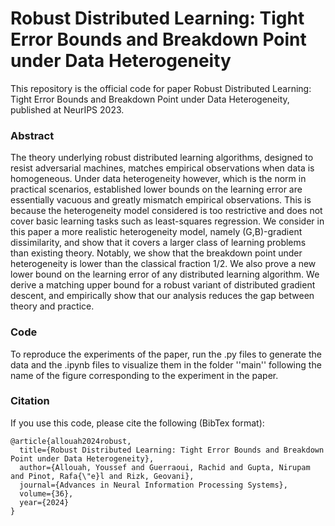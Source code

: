 # Robust Distributed Learning: Tight Error Bounds and Breakdown Point under Data Heterogeneity

This repository is the official code for paper Robust Distributed Learning: Tight Error Bounds and Breakdown Point under Data Heterogeneity, published at NeurIPS 2023.

### Abstract

The theory underlying robust distributed learning algorithms, designed to resist adversarial machines, matches empirical observations when data is homogeneous. Under data heterogeneity however, which is the norm in practical scenarios, established lower bounds on the learning error are essentially vacuous and greatly mismatch empirical observations. This is because the heterogeneity model considered is too restrictive and does not cover basic learning tasks such as least-squares regression. We consider in this paper a more realistic heterogeneity model, namely (G,B)-gradient dissimilarity, and show that it covers a larger class of learning problems than existing theory. Notably, we show that the breakdown point under heterogeneity is lower than the classical fraction 1/2. We also prove a new lower bound on the learning error of any distributed learning algorithm. We derive a matching upper bound for a robust variant of distributed gradient descent, and empirically show that our analysis reduces the gap between theory and practice.

### Code

To reproduce the experiments of the paper, run the .py files to generate the data and the .ipynb files to visualize them in the folder ''main'' following the name of the figure corresponding to the experiment in the paper.

### Citation
If you use this code, please cite the following (BibTex format):
```
@article{allouah2024robust,
  title={Robust Distributed Learning: Tight Error Bounds and Breakdown Point under Data Heterogeneity},
  author={Allouah, Youssef and Guerraoui, Rachid and Gupta, Nirupam and Pinot, Rafa{\"e}l and Rizk, Geovani},
  journal={Advances in Neural Information Processing Systems},
  volume={36},
  year={2024}
}
```
